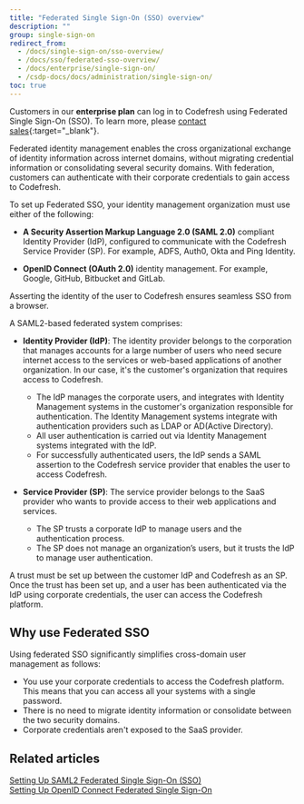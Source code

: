 ```yaml
---
title: "Federated Single Sign-On (SSO) overview"
description: ""
group: single-sign-on
redirect_from:
  - /docs/single-sign-on/sso-overview/
  - /docs/sso/federated-sso-overview/
  - /docs/enterprise/single-sign-on/
  - /csdp-docs/docs/administration/single-sign-on/
toc: true
---
```

  
  Customers in our **enterprise plan** can log in to Codefresh using Federated Single Sign-On (SSO). To learn more, please [contact sales](https://codefresh.io/contact-sales/){:target="\_blank"}. 

  Federated identity management enables the cross organizational exchange of identity information across internet domains, without migrating credential information or consolidating several security domains. With federation, customers can authenticate with their corporate credentials to gain access to Codefresh.  

  To set up Federated SSO, your identity management organization must use either of the following:

  - **A Security Assertion Markup Language 2.0 (SAML 2.0)** compliant Identity Provider (IdP),  configured to communicate with the Codefresh Service Provider (SP). For example, ADFS, Auth0, Okta and Ping Identity. 
  
  - **OpenID Connect (OAuth 2.0)** identity management. For example, Google, GitHub, Bitbucket and GitLab.
  
Asserting the identity of the user to Codefresh ensures seamless SSO from a browser.

A SAML2-based federated system comprises:

  - **Identity Provider (IdP)**: The identity provider belongs to the corporation that manages accounts for a large number of users who need secure internet access to the services or web-based applications of another organization. In our case, it's the customer's organization that requires access to Codefresh.
    - The IdP manages the corporate users, and integrates with Identity Management systems in the customer's organization responsible for authentication. The Identity Management systems integrate with authentication providers such as LDAP or AD(Active Directory).
    - All user authentication is carried out via Identity Management systems integrated with the IdP.
    - For successfully authenticated users, the IdP sends a SAML assertion to the Codefresh service provider that enables the user to access Codefresh.

  - **Service Provider (SP)**: The service provider belongs to the SaaS provider who wants to provide access to their web applications and services.
    - The SP trusts a corporate IdP to manage users and the authentication process.
    - The SP does not manage an organization’s users, but it trusts the IdP to manage user authentication.

  A trust must be set up between the customer IdP and Codefresh as an SP. Once the trust has been set up, and a user has been authenticated via the IdP using corporate credentials, the user can access the Codefresh platform.


## Why use Federated SSO

Using federated SSO significantly simplifies cross-domain user management as follows:
  
* You use your corporate credentials to access the Codefresh platform. This means that you can access all your systems with a single password.
* There is no need to migrate identity information or consolidate between the two security domains.
* Corporate credentials aren't exposed to the SaaS provider.


## Related articles
[Setting Up SAML2 Federated Single Sign-On (SSO)]({{site.baseurl}}/docs/single-sign-on/saml)  
[Setting Up OpenID Connect Federated Single Sign-On]({{site.baseurl}}/docs/single-sign-on/oidc)    
